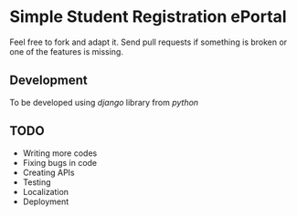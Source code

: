 # Simple Student Registration ePortal

Feel free to fork and adapt it. Send pull requests if something is broken or one of the features is missing.

## Development

To be developed using *django* library from *python*

## TODO

* Writing more codes
* Fixing bugs in code
* Creating APIs
* Testing
* Localization
* Deployment